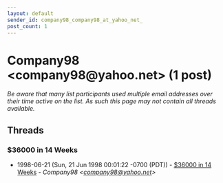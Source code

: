 ```yaml
---
layout: default
sender_id: company98_company98_at_yahoo_net_
post_count: 1
---
```


# Company98 <company98<span>@</span>yahoo.net> (1 post)

_Be aware that many list participants used multiple email addresses over their time active on the list. As such this page may not contain all threads available._

## Threads

### $36000 in 14 Weeks
+ 1998-06-21 (Sun, 21 Jun 1998 00:01:22 -0700 (PDT)) - [$36000 in 14 Weeks](/archive/1998/06/7efe872b6c424db5bc88a42af760c0e001fbc42e02fdeb713689c5842529463d) - _Company98 \<company98@yahoo.net\>_

